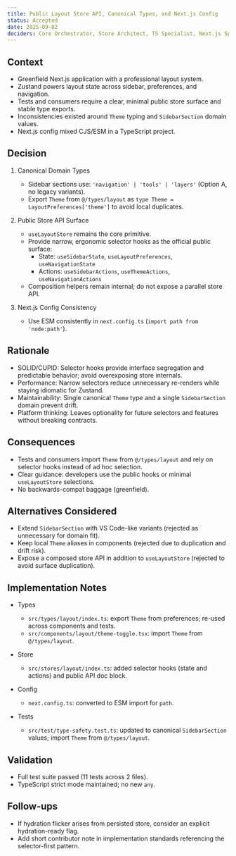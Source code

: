 ```yaml
---
title: Public Layout Store API, Canonical Types, and Next.js Config
status: Accepted
date: 2025-09-02
deciders: Core Orchestrator, Store Architect, TS Specialist, Next.js Specialist
---
```


## Context

- Greenfield Next.js application with a professional layout system.
- Zustand powers layout state across sidebar, preferences, and navigation.
- Tests and consumers require a clear, minimal public store surface and stable type exports.
- Inconsistencies existed around `Theme` typing and `SidebarSection` domain values.
- Next.js config mixed CJS/ESM in a TypeScript project.

## Decision

1. Canonical Domain Types
   - Sidebar sections use: `'navigation' | 'tools' | 'layers'` (Option A, no legacy variants).
   - Export `Theme` from `@/types/layout` as `type Theme = LayoutPreferences['theme']` to avoid local duplicates.

2. Public Store API Surface
   - `useLayoutStore` remains the core primitive.
   - Provide narrow, ergonomic selector hooks as the official public surface:
     - State: `useSidebarState`, `useLayoutPreferences`, `useNavigationState`
     - Actions: `useSidebarActions`, `useThemeActions`, `useNavigationActions`
   - Composition helpers remain internal; do not expose a parallel store API.

3. Next.js Config Consistency
   - Use ESM consistently in `next.config.ts` (`import path from 'node:path'`).

## Rationale

- SOLID/CUPID: Selector hooks provide interface segregation and predictable behavior; avoid overexposing store internals.
- Performance: Narrow selectors reduce unnecessary re-renders while staying idiomatic for Zustand.
- Maintainability: Single canonical `Theme` type and a single `SidebarSection` domain prevent drift.
- Platform thinking: Leaves optionality for future selectors and features without breaking contracts.

## Consequences

- Tests and consumers import `Theme` from `@/types/layout` and rely on selector hooks instead of ad hoc selection.
- Clear guidance: developers use the public hooks or minimal `useLayoutStore` selections.
- No backwards-compat baggage (greenfield).

## Alternatives Considered

- Extend `SidebarSection` with VS Code-like variants (rejected as unnecessary for domain fit).
- Keep local `Theme` aliases in components (rejected due to duplication and drift risk).
- Expose a composed store API in addition to `useLayoutStore` (rejected to avoid surface duplication).

## Implementation Notes

- Types
  - `src/types/layout/index.ts`: export `Theme` from preferences; re-used across components and tests.
  - `src/components/layout/theme-toggle.tsx`: import `Theme` from `@/types/layout`.

- Store
  - `src/stores/layout/index.ts`: added selector hooks (state and actions) and public API doc block.

- Config
  - `next.config.ts`: converted to ESM import for `path`.

- Tests
  - `src/test/type-safety.test.ts`: updated to canonical `SidebarSection` values; import `Theme` from `@/types/layout`.

## Validation

- Full test suite passed (11 tests across 2 files).
- TypeScript strict mode maintained; no new `any`.

## Follow-ups

- If hydration flicker arises from persisted store, consider an explicit hydration-ready flag.
- Add short contributor note in implementation standards referencing the selector-first pattern.

